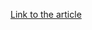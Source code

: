 [Link to the article](https://www.cisa.gov/news-events/alerts/2025/01/14/cisa-releases-jcdc-ai-cybersecurity-collaboration-playbook-and-fact-sheet)
